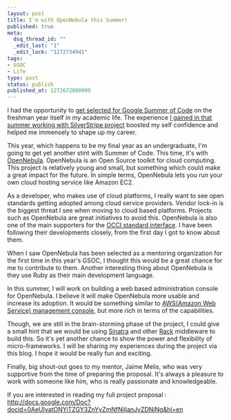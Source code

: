 ```yaml
---
layout: post
title: I'm with OpenNebula this Summer!
published: true
meta:
  dsq_thread_id: ""
  _edit_last: "1"
  _edit_lock: "1272734941"
tags:
- GSOC
- Life
type: post
status: publish
published_at: 1272672000000
---
```

I had the opportunity to <a href="http://www.web2media.net/laktek/2007/04/12/accepted-to-google-summer-of-code/" target="_blank">get selected for Google Summer of Code</a> on the freshman year itself in my academic life. The experience <a href="http://www.web2media.net/laktek/2007/08/25/sweet-summer-of-code-thank-you-google/"  target="_blank">I gained in that summer working with  SilverStripe project</a> boosted my self confidence and helped me immensely to shape up my career.

This year, which happens to be my final year as an undergraduate, I'm going to get yet another stint with Summer of Code. This time, it's with <a href="http://opennebula.org">OpenNebula</a>. OpenNebula is an Open Source toolkit for cloud computing. This project is relatively young and small, but something which could make a great impact for the future. In simple terms, OpenNebula lets you run your own cloud hosting service like Amazon EC2.

As a developer, who makes use of cloud platforms, I really want to see open standards getting adopted among cloud service providers. Vendor lock-in is the biggest threat I see when moving to cloud based platforms. Projects such as OpenNebula are great initiatives to avoid this. OpenNebula is also one of the main supporters for the <a href="http://www.occi-wg.org/doku.php">OCCI standard interface</a>. I have been following their developments closely, from the first day I got to know about them.

When I saw OpenNebula has been selected as a mentoring organization for the first time in this year's GSOC, I thought this would be a great chance for me to contribute to them. Another interesting thing about OpenNebula is they use Ruby as their main development language.

In this summer, I will work on building a web based administration console for OpenNebula. I believe it will make OpenNebula more usable and increase its adoption. It would be something similar to <a href="http://aws.amazon.com/console/">AWS(Amazon Web Service) management console</a>, but more rich in terms of the capabilities.

Though, we are still in the brain-storming phase of the project, I could give a small hint that we would be using <a href="http://www.sinatrarb.com">Sinatra</a> and other <a href="http://rack.rubyforge.org">Rack</a> middleware to build this. So it's yet another chance to show the power and flexibility of micro-frameworks. I will be sharing my experiences during the project via this blog. I hope it would be really fun and exciting.

Finally, big shout-out goes to my mentor, Jaime Melis, who was very supportive from the time of preparing the proposal. It's always a pleasure to work with someone like him, who is really passionate and knowledgeable.

 If you are interested in reading my full project proposal : <a href="http://docs.google.com/Doc?docid=0AeUIyatONYiTZGY3ZnYyZmNfNjljanJyZDNjNg&hl=en">http://docs.google.com/Doc?docid=0AeUIyatONYiTZGY3ZnYyZmNfNjljanJyZDNjNg&hl=en
</a>
